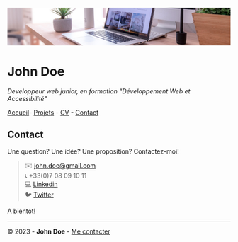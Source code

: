 ![banniere](img/desk-banner.jpg)
# John Doe 


*Developpeur web junior, en formation "Développement Web et Accessibilité"*

[Accueil](README.md)- [Projets](projets.md) - [CV](CV.md) - [Contact](Contact.md)

## Contact

Une question? Une idée? Une proposition?
Contactez-moi!

>:envelope: <john.doe@gmail.com>  
:telephone_receiver: +33(0)7 08 09 10 11  
:computer: [Linkedin]()  
:bird: [Twitter]()  

A bientot!

***
© 2023 - **John Doe** - [Me contacter]() 
